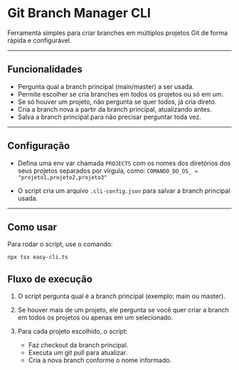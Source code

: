# Git Branch Manager CLI

Ferramenta simples para criar branches em múltiplos projetos Git de forma rápida e configurável.

---

## Funcionalidades

- Pergunta qual a branch principal (main/master) a ser usada.
- Permite escolher se cria branches em todos os projetos ou só em um.
- Se só houver um projeto, não pergunta se quer todos, já cria direto.
- Cria a branch nova a partir da branch principal, atualizando antes.
- Salva a branch principal para não precisar perguntar toda vez.

---

## Configuração

- Defina uma env var chamada `PROJECTS` com os nomes dos diretórios dos seus projetos separados por vírgula, como: ```COMANDO_DO_OS_ = "projeto1,projeto2,projeto3" ```

- O script cria um arquivo `.cli-config.json` para salvar a branch principal usada.

---

## Como usar

Para rodar o script, use o comando:

```npx tsx easy-cli.ts```

## Fluxo de execução
1. O script pergunta qual é a branch principal (exemplo: main ou master).

2. Se houver mais de um projeto, ele pergunta se você quer criar a branch em todos os projetos ou apenas em um selecionado.

3. Para cada projeto escolhido, o script:
    - Faz checkout da branch principal.
    - Executa um git pull para atualizar.
    - Cria a nova branch conforme o nome informado.


